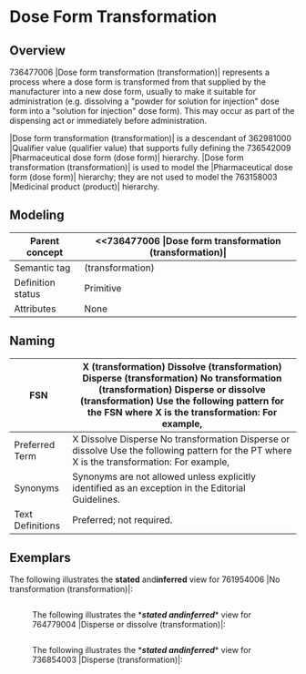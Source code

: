# Dose Form Transformation

## Overview

736477006 |Dose form transformation (transformation)| represents a process where a dose form is transformed from that supplied by the manufacturer into a new dose form, usually to make it suitable for administration (e.g. dissolving a "powder for solution for injection" dose form into a "solution for injection" dose form). This may occur as part of the dispensing act or immediately before administration.

|Dose form transformation (transformation)| is a descendant of 362981000 |Qualifier value (qualifier value) that supports fully defining the 736542009 |Pharmaceutical dose form (dose form)| hierarchy. |Dose form transformation (transformation)| is used to model the |Pharmaceutical dose form (dose form)| hierarchy; they are not used to model the 763158003 |Medicinal product (product)| hierarchy.

## Modeling

| Parent concept    | <<736477006 \|Dose form transformation (transformation)\| |
| ----------------- | --------------------------------------------------------- |
| Semantic tag      | (transformation)                                          |
| Definition status | Primitive                                                 |
| Attributes        | None                                                      |

## Naming

| FSN              | X (transformation) Dissolve (transformation) Disperse (transformation) No transformation (transformation) Disperse or dissolve (transformation) Use the following pattern for the FSN where X is the transformation: For example, |
| ---------------- | --------------------------------------------------------------------------------------------------------------------------------------------------------------------------------------------------------------------------------- |
| Preferred Term   | X Dissolve Disperse No transformation Disperse or dissolve Use the following pattern for the PT where X is the transformation: For example,                                                                                       |
| Synonyms         | Synonyms are not allowed unless explicitly identified as an exception in the Editorial Guidelines.                                                                                                                                |
| Text Definitions | Preferred; not required.                                                                                                                                                                                                          |

## Exemplars

The following illustrates the **stated** and**inferred** view for 761954006 |No transformation (transformation)|:

<figure><img src="../../../../../../../authoring/pharmaceutical-and-biologic-product/images/174691212.png" alt=""><figcaption><p>The following illustrates the *<em><strong>stated andinferred</strong></em>* view for 764779004 |Disperse or dissolve (transformation)|:</p></figcaption></figure>

<figure><img src="../../../../../../../authoring/pharmaceutical-and-biologic-product/images/174691211.png" alt=""><figcaption><p>The following illustrates the *<em><strong>stated andinferred</strong></em>* view for 736854003 |Disperse (transformation)|:</p></figcaption></figure>

<figure><img src="../../../../../../../authoring/pharmaceutical-and-biologic-product/images/174691210.png" alt=""><figcaption></figcaption></figure>
